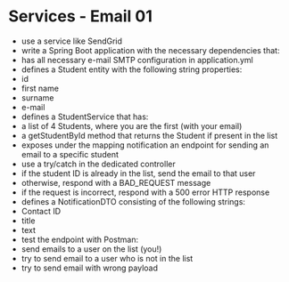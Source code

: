# Services - Email 01
* use a service like SendGrid
* write a Spring Boot application with the necessary dependencies that:
* has all necessary e-mail SMTP configuration in application.yml
* defines a Student entity with the following string properties:
* id
* first name
* surname
* e-mail
* defines a StudentService that has:
* a list of 4 Students, where you are the first (with your email)
* a getStudentById method that returns the Student if present in the list
* exposes under the mapping notification an endpoint for sending an email to a specific student
* use a try/catch in the dedicated controller
* if the student ID is already in the list, send the email to that user
* otherwise, respond with a BAD_REQUEST message
* if the request is incorrect, respond with a 500 error HTTP response
* defines a NotificationDTO consisting of the following strings:
* Contact ID
* title
* text
* test the endpoint with Postman:
* send emails to a user on the list (you!)
* try to send email to a user who is not in the list
* try to send email with wrong payload